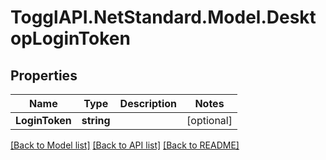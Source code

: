 # TogglAPI.NetStandard.Model.DesktopLoginToken
## Properties

Name | Type | Description | Notes
------------ | ------------- | ------------- | -------------
**LoginToken** | **string** |  | [optional] 

[[Back to Model list]](../README.md#documentation-for-models) [[Back to API list]](../README.md#documentation-for-api-endpoints) [[Back to README]](../README.md)

